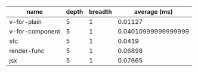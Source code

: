 | name            | depth | breadth | average (ms)        |
| --------------- | ----- | ------- | ------------------- |
| v-for-plain     | 5     | 1       | 0.01127             |
| v-for-component | 5     | 1       | 0.04010999999999999 |
| sfc             | 5     | 1       | 0.0419              |
| render-func     | 5     | 1       | 0.06898             |
| jsx             | 5     | 1       | 0.07665             |